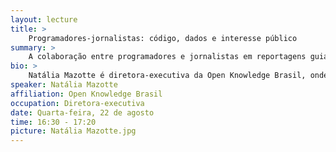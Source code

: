 ```yaml
---
layout: lecture
title: >
    Programadores-jornalistas: código, dados e interesse público
summary: >
    A colaboração entre programadores e jornalistas em reportagens guiadas por dados tem sido uma das principais fontes de inovação no jornalismo. A palestra vai apresentar exemplos de pautas complexas e de interesse público que vieram à tona com a ajuda de scripts.
bio: >
    Natália Mazotte é diretora-executiva da Open Knowledge Brasil, onde lidera projetos como a Conferência Brasileira de Jornalismo de Dados e a Escola de Dados. Co-fundou e dirigiu a Gênero e Número, primeira iniciativa de jornalismo de dados com foco em gênero da América Latina, e a agência digital J++. Mestre em Comunicação e Cultura pela UFRJ e pós-graduada em Estratégia Digital pela Pompeu Fabra de Barcelona, dá aulas na PUC-RS e coordena os cursos online em português do Knight Center, da Universidade do Texas.
speaker: Natália Mazotte
affiliation: Open Knowledge Brasil
occupation: Diretora-executiva
date: Quarta-feira, 22 de agosto
time: 16:30 - 17:20
picture: Natália Mazotte.jpg
---
```

